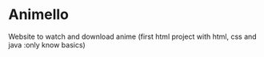 # Animello
Website to watch and download anime (first html project with html, css and java :only know basics)
